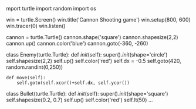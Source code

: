mport turtle
import random
import os 

win = turtle.Screen()
win.title('Cannon Shooting game')
win.setup(800, 600)
win.tracer(0)
win.listen()

cannon = turtle.Turtle()
cannon.shape('square')
cannon.shapesize(2,2)
cannon.up()
cannon.color('blue')
cannon.goto(-360, -260)

class Enemy(turtle.Turtle):
    def _init_(self):
        super()._init_(shape='circle')
        self.shapesize(2,2)
        self.up()
        self.color('red')
        self.dx = -0.5
        self.goto(420, random.randint(0,250))


    def move(self):
        self.goto(self.xcor()+self.dx, self.ycor())


class Bullet(turtle.Turtle):
    def _init_(self):
        super()._init_(shape='square')
        self.shapesize(0.2, 0.7)
        self.up()
        self.color('red')
        self.lt(50)
   …
